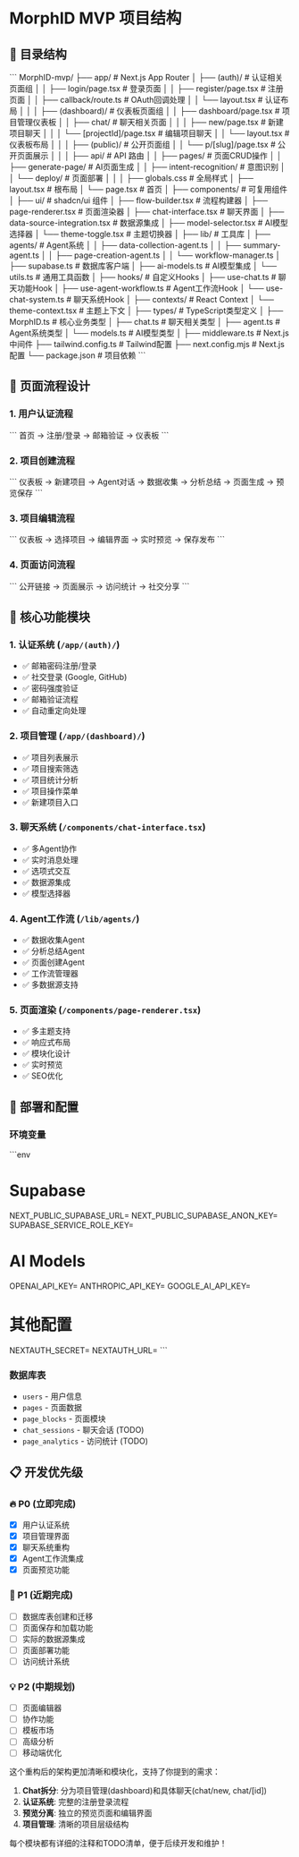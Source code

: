 # MorphID MVP 项目结构

## 📁 目录结构

\`\`\`
MorphID-mvp/
├── app/                          # Next.js App Router
│   ├── (auth)/                   # 认证相关页面组
│   │   ├── login/page.tsx        # 登录页面
│   │   ├── register/page.tsx     # 注册页面
│   │   ├── callback/route.ts     # OAuth回调处理
│   │   └── layout.tsx            # 认证布局
│   │
│   ├── (dashboard)/              # 仪表板页面组
│   │   ├── dashboard/page.tsx    # 项目管理仪表板
│   │   ├── chat/                 # 聊天相关页面
│   │   │   ├── new/page.tsx      # 新建项目聊天
│   │   │   └── [projectId]/page.tsx # 编辑项目聊天
│   │   └── layout.tsx            # 仪表板布局
│   │
│   ├── (public)/                 # 公开页面组
│   │   └── p/[slug]/page.tsx     # 公开页面展示
│   │
│   ├── api/                      # API 路由
│   │   ├── pages/                # 页面CRUD操作
│   │   ├── generate-page/        # AI页面生成
│   │   ├── intent-recognition/   # 意图识别
│   │   └── deploy/              # 页面部署
│   │
│   ├── globals.css              # 全局样式
│   ├── layout.tsx               # 根布局
│   └── page.tsx                 # 首页
│
├── components/                   # 可复用组件
│   ├── ui/                      # shadcn/ui 组件
│   ├── flow-builder.tsx         # 流程构建器
│   ├── page-renderer.tsx        # 页面渲染器
│   ├── chat-interface.tsx       # 聊天界面
│   ├── data-source-integration.tsx # 数据源集成
│   ├── model-selector.tsx       # AI模型选择器
│   └── theme-toggle.tsx         # 主题切换器
│
├── lib/                         # 工具库
│   ├── agents/                  # Agent系统
│   │   ├── data-collection-agent.ts
│   │   ├── summary-agent.ts
│   │   ├── page-creation-agent.ts
│   │   └── workflow-manager.ts
│   ├── supabase.ts             # 数据库客户端
│   ├── ai-models.ts            # AI模型集成
│   └── utils.ts                # 通用工具函数
│
├── hooks/                       # 自定义Hooks
│   ├── use-chat.ts             # 聊天功能Hook
│   ├── use-agent-workflow.ts   # Agent工作流Hook
│   └── use-chat-system.ts      # 聊天系统Hook
│
├── contexts/                    # React Context
│   └── theme-context.tsx       # 主题上下文
│
├── types/                       # TypeScript类型定义
│   ├── MorphID.ts               # 核心业务类型
│   ├── chat.ts                 # 聊天相关类型
│   ├── agent.ts                # Agent系统类型
│   └── models.ts               # AI模型类型
│
├── middleware.ts                # Next.js中间件
├── tailwind.config.ts          # Tailwind配置
├── next.config.mjs             # Next.js配置
└── package.json                # 项目依赖
\`\`\`

## 🔄 页面流程设计

### 1. 用户认证流程
\`\`\`
首页 → 注册/登录 → 邮箱验证 → 仪表板
\`\`\`

### 2. 项目创建流程
\`\`\`
仪表板 → 新建项目 → Agent对话 → 数据收集 → 分析总结 → 页面生成 → 预览保存
\`\`\`

### 3. 项目编辑流程
\`\`\`
仪表板 → 选择项目 → 编辑界面 → 实时预览 → 保存发布
\`\`\`

### 4. 页面访问流程
\`\`\`
公开链接 → 页面展示 → 访问统计 → 社交分享
\`\`\`

## 🎯 核心功能模块

### 1. 认证系统 (`/app/(auth)/`)
- ✅ 邮箱密码注册/登录
- ✅ 社交登录 (Google, GitHub)
- ✅ 密码强度验证
- ✅ 邮箱验证流程
- ✅ 自动重定向处理

### 2. 项目管理 (`/app/(dashboard)/`)
- ✅ 项目列表展示
- ✅ 项目搜索筛选
- ✅ 项目统计分析
- ✅ 项目操作菜单
- ✅ 新建项目入口

### 3. 聊天系统 (`/components/chat-interface.tsx`)
- ✅ 多Agent协作
- ✅ 实时消息处理
- ✅ 选项式交互
- ✅ 数据源集成
- ✅ 模型选择器

### 4. Agent工作流 (`/lib/agents/`)
- ✅ 数据收集Agent
- ✅ 分析总结Agent
- ✅ 页面创建Agent
- ✅ 工作流管理器
- ✅ 多数据源支持

### 5. 页面渲染 (`/components/page-renderer.tsx`)
- ✅ 多主题支持
- ✅ 响应式布局
- ✅ 模块化设计
- ✅ 实时预览
- ✅ SEO优化

## 🚀 部署和配置

### 环境变量
\`\`\`env
# Supabase
NEXT_PUBLIC_SUPABASE_URL=
NEXT_PUBLIC_SUPABASE_ANON_KEY=
SUPABASE_SERVICE_ROLE_KEY=

# AI Models
OPENAI_API_KEY=
ANTHROPIC_API_KEY=
GOOGLE_AI_API_KEY=

# 其他配置
NEXTAUTH_SECRET=
NEXTAUTH_URL=
\`\`\`

### 数据库表
- `users` - 用户信息
- `pages` - 页面数据
- `page_blocks` - 页面模块
- `chat_sessions` - 聊天会话 (TODO)
- `page_analytics` - 访问统计 (TODO)

## 📋 开发优先级

### 🔥 P0 (立即完成)
- [x] 用户认证系统
- [x] 项目管理界面
- [x] 聊天系统重构
- [x] Agent工作流集成
- [x] 页面预览功能

### 🚀 P1 (近期完成)
- [ ] 数据库表创建和迁移
- [ ] 页面保存和加载功能
- [ ] 实际的数据源集成
- [ ] 页面部署功能
- [ ] 访问统计系统

### 💡 P2 (中期规划)
- [ ] 页面编辑器
- [ ] 协作功能
- [ ] 模板市场
- [ ] 高级分析
- [ ] 移动端优化

这个重构后的架构更加清晰和模块化，支持了你提到的需求：
1. **Chat拆分**: 分为项目管理(dashboard)和具体聊天(chat/new, chat/[id])
2. **认证系统**: 完整的注册登录流程
3. **预览分离**: 独立的预览页面和编辑界面
4. **项目管理**: 清晰的项目层级结构

每个模块都有详细的注释和TODO清单，便于后续开发和维护！
